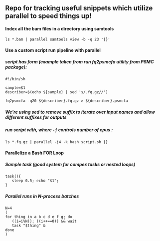## Repo for tracking useful snippets which utilize parallel to speed things up!

#### Index all the bam files in a directory using samtools
`ls *.bam | parallel samtools view -b -q 23 '{}'`

#### Use a custom script run pipeline with parallel
##### script has form (example taken from run fq2psmcfa utility from PSMC package):
```
#!/bin/sh

sample=$1
describer=$(echo ${sample} | sed 's/.fq.gz//')

fq2psmcfa -q20 ${describer}.fq.gz > ${describer}.psmcfa
```
##### We're using sed to remove suffix to iterate over input names and allow different suffixes for outputs
##### run script with, where `-j` controls number of cpus :
`ls *.fq.gz | parallel -j4 -k bash script.sh {}`


#### Parallelize a Bash FOR Loop
##### Sample task (good system for compex tasks or nested loops)
```
task(){
   sleep 0.5; echo "$1";
}
```
##### Parallel runs in N-process batches
```
N=4
(
for thing in a b c d e f g; do 
   ((i=i%N)); ((i++==0)) && wait
   task "$thing" & 
done
)
```
